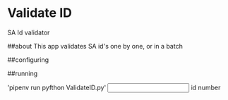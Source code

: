 # Validate ID
SA Id validator


##about
This app validates SA id's one by one, or in a batch

##configuring
<!-- shotty uses the configuration file created by the AWS cli e.g.
`aws configure --profgile shotty` -->

##running

'pipenv run pyfthon ValidateID.py' <input> id number
